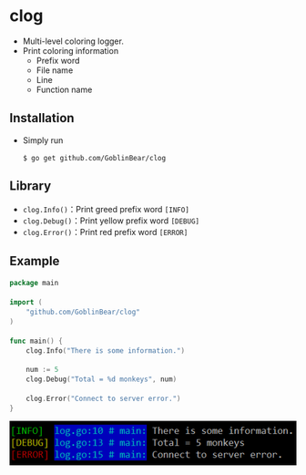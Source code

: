 # clog

- Multi-level coloring logger.
- Print coloring information
    - Prefix word
    - File name
    - Line
    - Function name 

## Installation

- Simply run
    ```shell
    $ go get github.com/GoblinBear/clog
    ```

## Library

- `clog.Info()`：Print greed prefix word `[INFO]`
- `clog.Debug()`：Print yellow prefix word `[DEBUG]`
- `clog.Error()`：Print red prefix word `[ERROR]`

## Example

```go
package main

import (
    "github.com/GoblinBear/clog"
)

func main() {
    clog.Info("There is some information.")

    num := 5
    clog.Debug("Total = %d monkeys", num)
    
    clog.Error("Connect to server error.")
}
```
![](https://github.com/GoblinBear/clog/blob/master/console.png)
